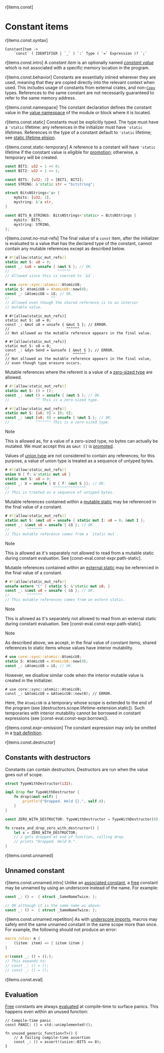 r[items.const]
# Constant items

r[items.const.syntax]
```grammar,items
ConstantItem ->
    `const` ( IDENTIFIER | `_` ) `:` Type ( `=` Expression )? `;`
```

r[items.const.intro]
A *constant item* is an optionally named _[constant value]_ which is not associated
with a specific memory location in the program.

r[items.const.behavior]
Constants are essentially inlined wherever they are used, meaning that they are copied directly into the relevant
context when used. This includes usage of constants from external crates, and
non-[`Copy`] types. References to the same constant are not necessarily
guaranteed to refer to the same memory address.

r[items.const.namespace]
The constant declaration defines the constant value in the [value namespace] of the module or block where it is located.

r[items.const.static]
Constants must be explicitly typed. The type must have a `'static` lifetime: any
references in the initializer must have `'static` lifetimes. References
in the type of a constant default to `'static` lifetime; see [static lifetime
elision].

r[items.const.static-temporary]
A reference to a constant will have `'static` lifetime if the constant value is eligible for
[promotion]; otherwise, a temporary will be created.

```rust
const BIT1: u32 = 1 << 0;
const BIT2: u32 = 1 << 1;

const BITS: [u32; 2] = [BIT1, BIT2];
const STRING: &'static str = "bitstring";

struct BitsNStrings<'a> {
    mybits: [u32; 2],
    mystring: &'a str,
}

const BITS_N_STRINGS: BitsNStrings<'static> = BitsNStrings {
    mybits: BITS,
    mystring: STRING,
};
```

r[items.const.no-mut-refs]
The final value of a `const` item, after the initializer is evaluated to a value that has the declared type of the constant, cannot contain any mutable references except as described below.

```rust
# #![allow(static_mut_refs)]
static mut S: u8 = 0;
const _: &u8 = unsafe { &mut S }; // OK.
//                      ^^^^^^
// Allowed since this is coerced to `&S`.
```

```rust
# use core::sync::atomic::AtomicU8;
static S: AtomicU8 = AtomicU8::new(0);
const _: &AtomicU8 = &S; // OK.
//                   ^^
// Allowed even though the shared reference is to an interior
// mutable value.
```

```rust,compile_fail,E0080
# #![allow(static_mut_refs)]
static mut S: u8 = 0;
const _: &mut u8 = unsafe { &mut S }; // ERROR.
//                          ^^^^^^
// Not allowed as the mutable reference appears in the final value.
```

```rust,compile_fail,E0080
# #![allow(static_mut_refs)]
static mut S: u8 = 0;
const _: &dyn Send = &unsafe { &mut S }; // ERROR.
//                             ^^^^^^
// Not allowed as the mutable reference appears in the final value,
// even though type erasure occurs.
```

Mutable references where the referent is a value of a [zero-sized type] are allowed.

```rust
# #![allow(static_mut_refs)]
static mut S: () = ();
const _: &mut () = unsafe { &mut S }; // OK.
//            ^^ This is a zero-sized type.
```

```rust
# #![allow(static_mut_refs)]
static mut S: [u8; 0] = [0; 0];
const _: &mut [u8; 0] = unsafe { &mut S }; // OK.
//            ^^^^^^^ This is a zero-sized type.
```

> [!NOTE]
> This is allowed as, for a value of a zero-sized type, no bytes can actually be mutated. We must accept this as `&mut []` is [promoted].

Values of [union type] are not considered to contain any references; for this purpose, a value of union type is treated as a sequence of untyped bytes.

```rust
# #![allow(static_mut_refs)]
union U { f: &'static mut u8 }
static mut S: u8 = 0;
const _: U = unsafe { U { f: &mut S }}; // OK.
//                    ^^^^^^^^^^^^^^^
// This is treated as a sequence of untyped bytes.
```

Mutable references contained within a [mutable static] may be referenced in the final value of a constant.

```rust
# #![allow(static_mut_refs)]
static mut S: &mut u8 = unsafe { static mut I: u8 = 0; &mut I };
const _: &&mut u8 = unsafe { &S }; // OK.
//        ^^^^^^^
// This mutable reference comes from a `static mut`.
```

> [!NOTE]
> This is allowed as it's separately not allowed to read from a mutable static during constant evaluation. See [const-eval.const-expr.path-static].

Mutable references contained within an [external static] may be referenced in the final value of a constant.

```rust
# #![allow(static_mut_refs)]
unsafe extern "C" { static S: &'static mut u8; }
const _: &&mut u8 = unsafe { &S }; // OK.
//        ^^^^^^^
// This mutable references comes from an extern static.
```

> [!NOTE]
> This is allowed as it's separately not allowed to read from an external static during constant evaluation. See [const-eval.const-expr.path-static].

> [!NOTE]
> As described above, we accept, in the final value of constant items, shared references to static items whose values have interior mutability.
>
> ```rust
> # use core::sync::atomic::AtomicU8;
> static S: AtomicU8 = AtomicU8::new(0);
> const _: &AtomicU8 = &S; // OK.
> ```
>
> However, we disallow similar code when the interior mutable value is created in the initializer.
>
> ```rust,compile_fail,E0492
> # use core::sync::atomic::AtomicU8;
> const _: &AtomicU8 = &AtomicU8::new(0); // ERROR.
> ```
>
> Here, the `AtomicU8` is a temporary whose scope is extended to the end of the program (see [destructors.scope.lifetime-extension.static]). Such temporaries with interior mutability cannot be borrowed in constant expressions (see [const-eval.const-expr.borrows]).

r[items.const.expr-omission]
The constant expression may only be omitted in a [trait definition].

r[items.const.destructor]
## Constants with destructors

Constants can contain destructors. Destructors are run when the value goes out
of scope.

```rust
struct TypeWithDestructor(i32);

impl Drop for TypeWithDestructor {
    fn drop(&mut self) {
        println!("Dropped. Held {}.", self.0);
    }
}

const ZERO_WITH_DESTRUCTOR: TypeWithDestructor = TypeWithDestructor(0);

fn create_and_drop_zero_with_destructor() {
    let x = ZERO_WITH_DESTRUCTOR;
    // x gets dropped at end of function, calling drop.
    // prints "Dropped. Held 0.".
}
```

r[items.const.unnamed]
## Unnamed constant

r[items.const.unnamed.intro]
Unlike an [associated constant], a [free] constant may be unnamed by using
an underscore instead of the name. For example:

```rust
const _: () =  { struct _SameNameTwice; };

// OK although it is the same name as above:
const _: () =  { struct _SameNameTwice; };
```

r[items.const.unnamed.repetition]
As with [underscore imports], macros may safely emit the same unnamed constant in
the same scope more than once. For example, the following should not produce an error:

```rust
macro_rules! m {
    ($item: item) => { $item $item }
}

m!(const _: () = (););
// This expands to:
// const _: () = ();
// const _: () = ();
```

r[items.const.eval]
## Evaluation

[Free][free] constants are always [evaluated][const_eval] at compile-time to surface
panics. This happens even within an unused function:

```rust,compile_fail
// Compile-time panic
const PANIC: () = std::unimplemented!();

fn unused_generic_function<T>() {
    // A failing compile-time assertion
    const _: () = assert!(usize::BITS == 0);
}
```

[const_eval]: ../const_eval.md
[associated constant]: ../items/associated-items.md#associated-constants
[constant value]: ../const_eval.md#constant-expressions
[external static]: items.extern.static
[free]: ../glossary.md#free-item
[static lifetime elision]: ../lifetime-elision.md#const-and-static-elision
[trait definition]: traits.md
[underscore imports]: use-declarations.md#underscore-imports
[`Copy`]: ../special-types-and-traits.md#copy
[value namespace]: ../names/namespaces.md
[mutable static]: items.static.mut
[promoted]: destructors.scope.const-promotion
[promotion]: destructors.scope.const-promotion
[union type]: type.union
[zero-sized type]: layout.properties.size
